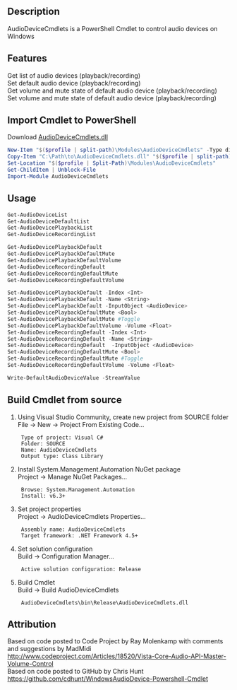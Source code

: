 ## Description
AudioDeviceCmdlets is a PowerShell Cmdlet to control audio devices on Windows


## Features  
Get list of audio devices (playback/recording)  
Set default audio device (playback/recording)  
Get volume and mute state of default audio device (playback/recording)  
Set volume and mute state of default audio device (playback/recording)


## Import Cmdlet to PowerShell
Download <a href="https://github.com/frgnca/AudioDeviceCmdlets/raw/master/AudioDeviceCmdlets.dll">AudioDeviceCmdlets.dll</a>
```powershell
New-Item "$($profile | split-path)\Modules\AudioDeviceCmdlets" -Type directory -Force
Copy-Item "C:\Path\to\AudioDeviceCmdlets.dll" "$($profile | split-path)\Modules\AudioDeviceCmdlets\AudioDeviceCmdlets.dll"
Set-Location "$($profile | Split-Path)\Modules\AudioDeviceCmdlets"
Get-ChildItem | Unblock-File
Import-Module AudioDeviceCmdlets
```


## Usage
```PowerShell
Get-AudioDeviceList
Get-AudioDeviceDefaultList
Get-AudioDevicePlaybackList
Get-AudioDeviceRecordingList
```
```PowerShell
Get-AudioDevicePlaybackDefault
Get-AudioDevicePlaybackDefaultMute
Get-AudioDevicePlaybackDefaultVolume
Get-AudioDeviceRecordingDefault
Get-AudioDeviceRecordingDefaultMute
Get-AudioDeviceRecordingDefaultVolume
```
```PowerShell
Set-AudioDevicePlaybackDefault -Index <Int>
Set-AudioDevicePlaybackDefault -Name <String>
Set-AudioDevicePlaybackDefault -InputObject <AudioDevice>
Set-AudioDevicePlaybackDefaultMute <Bool>
Set-AudioDevicePlaybackDefaultMute #Toggle
Set-AudioDevicePlaybackDefaultVolume -Volume <Float>
Set-AudioDeviceRecordingDefault -Index <Int>
Set-AudioDeviceRecordingDefault -Name <String>
Set-AudioDeviceRecordingDefault  -InputObject <AudioDevice>
Set-AudioDeviceRecordingDefaultMute <Bool>
Set-AudioDeviceRecordingDefaultMute #Toggle
Set-AudioDeviceRecordingDefaultVolume -Volume <Float>
```
```PowerShell
Write-DefaultAudioDeviceValue -StreamValue
```


## Build Cmdlet from source

1. Using Visual Studio Community, create new project from SOURCE folder  
    File -> New -> Project From Existing Code...
    
		Type of project: Visual C#
		Folder: SOURCE
		Name: AudioDeviceCmdlets
		Output type: Class Library

2. Install System.Management.Automation NuGet package  
    Project -> Manage NuGet Packages...

		Browse: System.Management.Automation
		Install: v6.3+

3. Set project properties  
	Project -> AudioDeviceCmdlets Properties...

		Assembly name: AudioDeviceCmdlets
		Target framework: .NET Framework 4.5+

4. Set solution configuration  
    Build -> Configuration Manager...

		Active solution configuration: Release

5. Build Cmdlet  
    Build -> Build AudioDeviceCmdlets

        AudioDeviceCmdlets\bin\Release\AudioDeviceCmdlets.dll


## Attribution

Based on code posted to Code Project by Ray Molenkamp with comments and suggestions by MadMidi  
http://www.codeproject.com/Articles/18520/Vista-Core-Audio-API-Master-Volume-Control  
Based on code posted to GitHub by Chris Hunt  
https://github.com/cdhunt/WindowsAudioDevice-Powershell-Cmdlet  
